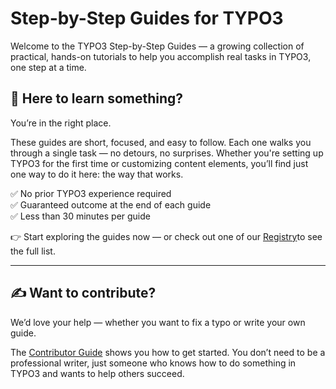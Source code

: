 # Step-by-Step Guides for TYPO3

Welcome to the TYPO3 Step-by-Step Guides — a growing collection of practical, hands-on tutorials to help you accomplish real tasks in TYPO3, one step at a time.

## 👀 Here to learn something?

You’re in the right place.

These guides are short, focused, and easy to follow. Each one walks you through a single task — no detours, no surprises. Whether you're setting up TYPO3 for the first time or customizing content elements, you’ll find just one way to do it here: the way that works.

✅ No prior TYPO3 experience required  
✅ Guaranteed outcome at the end of each guide  
✅ Less than 30 minutes per guide  

👉 Start exploring the guides now — or check out one of our [Registry](80GuidesRegistry/Index.md)to see the full list.

---

## ✍️ Want to contribute?

We’d love your help — whether you want to fix a typo or write your own guide.

The [Contributor Guide](../20ContributorGuide/) shows you how to get started. You don’t need to be a professional writer, just someone who knows how to do something in TYPO3 and wants to help others succeed.
